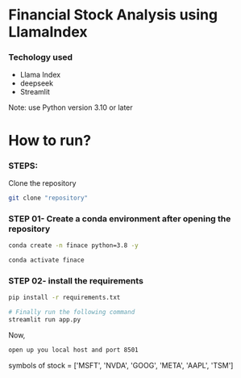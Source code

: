 # Financial Stock Analysis using LlamaIndex

### Techology used

- Llama Index
- deepseek
- Streamlit

Note: use Python version 3.10 or later

# How to run?

### STEPS:

Clone the repository

```bash
git clone "repository"
```

### STEP 01- Create a conda environment after opening the repository

```bash
conda create -n finace python=3.8 -y
```

```bash
conda activate finace
```

### STEP 02- install the requirements

```bash
pip install -r requirements.txt
```

```bash
# Finally run the following command
streamlit run app.py
```

Now,

```bash
open up you local host and port 8501
```

symbols of stock = ['MSFT', 'NVDA', 'GOOG', 'META', 'AAPL', 'TSM']
